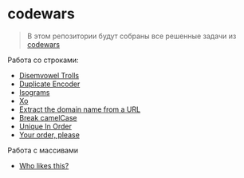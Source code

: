 # codewars

> В этом репозитории будут собраны все решенные задачи из [codewars](https://www.codewars.com/) 

Работа со строками:
* [Disemvowel Trolls](disemvowel-trolls)
* [Duplicate Encoder](duplicate-encoder)
* [Isograms](isograms)
* [Xo](xo)
* [Extract the domain name from a URL](domain-name)
* [Break camelCase](break-camel-case)
* [Unique In Order](enique-in-order)
* [Your order, please](your-order-please)

Работа с массивами
* [Who likes this?](who-likes-this)
